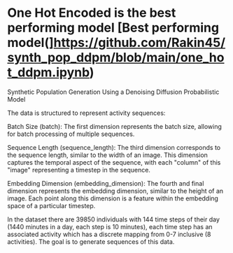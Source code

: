 # One Hot Encoded is the best performing model [Best performing model(]https://github.com/Rakin45/synth_pop_ddpm/blob/main/one_hot_ddpm.ipynb)
Synthetic Population Generation Using a Denoising Diffusion Probabilistic Model


The data is structured to represent activity sequences:

Batch Size (batch): The first dimension represents the batch size, allowing for batch processing of multiple sequences.

Sequence Length (sequence_length): The third dimension corresponds to the sequence length, similar to the width of an image. This dimension captures the temporal aspect of the sequence, with each "column" of this "image" representing a timestep in the sequence.

Embedding Dimension (embedding_dimension): The fourth and final dimension represents the embedding dimension, similar to the height of an image. Each point along this dimension is a feature within the embedding space of a particular timestep.

In the dataset there are 39850 individuals with 144 time steps of their day (1440 minutes in a day, each step is 10 minutes), each time step has an associated activity which has a discrete mapping from 0-7 inclusive (8 activities). The goal is to generate sequences of this data.

